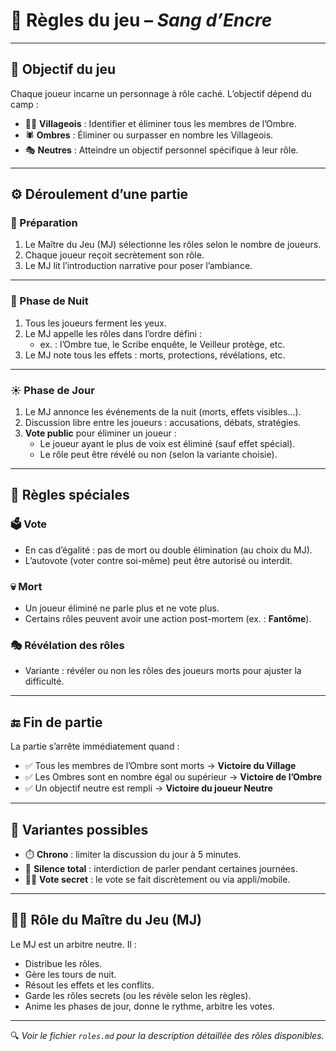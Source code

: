 # 📜 Règles du jeu – *Sang d’Encre*

---

## 🎯 Objectif du jeu

Chaque joueur incarne un personnage à rôle caché. L’objectif dépend du camp :

- 🧑‍🌾 **Villageois** : Identifier et éliminer tous les membres de l’Ombre.
- 🕷️ **Ombres** : Éliminer ou surpasser en nombre les Villageois.
- 🎭 **Neutres** : Atteindre un objectif personnel spécifique à leur rôle.

---

## ⚙️ Déroulement d’une partie

### 🧩 Préparation

1. Le Maître du Jeu (MJ) sélectionne les rôles selon le nombre de joueurs.
2. Chaque joueur reçoit secrètement son rôle.
3. Le MJ lit l’introduction narrative pour poser l’ambiance.

---

### 🌙 Phase de Nuit

1. Tous les joueurs ferment les yeux.
2. Le MJ appelle les rôles dans l’ordre défini :
   - ex. : l’Ombre tue, le Scribe enquête, le Veilleur protège, etc.
3. Le MJ note tous les effets : morts, protections, révélations, etc.

---

### ☀️ Phase de Jour

1. Le MJ annonce les événements de la nuit (morts, effets visibles...).
2. Discussion libre entre les joueurs : accusations, débats, stratégies.
3. **Vote public** pour éliminer un joueur :
   - Le joueur ayant le plus de voix est éliminé (sauf effet spécial).
   - Le rôle peut être révélé ou non (selon la variante choisie).

---

## 📌 Règles spéciales

### 🗳️ Vote

- En cas d’égalité : pas de mort ou double élimination (au choix du MJ).
- L’autovote (voter contre soi-même) peut être autorisé ou interdit.

### 💀 Mort

- Un joueur éliminé ne parle plus et ne vote plus.
- Certains rôles peuvent avoir une action post-mortem (ex. : **Fantôme**).

### 🎭 Révélation des rôles

- Variante : révéler ou non les rôles des joueurs morts pour ajuster la difficulté.

---

## 🔚 Fin de partie

La partie s’arrête immédiatement quand :

- ✅ Tous les membres de l’Ombre sont morts → **Victoire du Village**
- ✅ Les Ombres sont en nombre égal ou supérieur → **Victoire de l’Ombre**
- ✅ Un objectif neutre est rempli → **Victoire du joueur Neutre**

---

## 🧪 Variantes possibles

- ⏱️ **Chrono** : limiter la discussion du jour à 5 minutes.
- 🤫 **Silence total** : interdiction de parler pendant certaines journées.
- 🕵️‍♀️ **Vote secret** : le vote se fait discrètement ou via appli/mobile.

---

## 🧙‍♂️ Rôle du Maître du Jeu (MJ)

Le MJ est un arbitre neutre. Il :

- Distribue les rôles.
- Gère les tours de nuit.
- Résout les effets et les conflits.
- Garde les rôles secrets (ou les révèle selon les règles).
- Anime les phases de jour, donne le rythme, arbitre les votes.

---

🔍 *Voir le fichier `roles.md` pour la description détaillée des rôles disponibles.*
